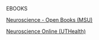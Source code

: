 EBOOKS

[Neuroscience - Open Books (MSU)](https://openbooks.lib.msu.edu/neuroscience/)  

[Neuroscience Online (UTHealth)](https://nba.uth.tmc.edu/neuroscience/m/index.htm?utm_source=chatgpt.com)
